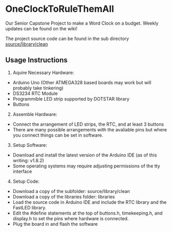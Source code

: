 # OneClockToRuleThemAll
Our Senior Capstone Project to make a Word Clock on a budget. Weekly updates can be found on the wiki!

The project source code can be found in the sub directory [source/library/clean](source/library/clean)

## Usage Instructions

1. Aquire Necessary Hardware:
  * Arduino Uno (Other ATMEGA328 based boards may work but will probably take tinkering)
  * DS3234 RTC Module
  * Programmible LED strip supported by DOTSTAR library
  * Buttons
  
2. Assemble Hardware:
  * Connect the arrangement of LED strips, the RTC, and at least 3 buttons
  * There are many possible arrangements with the avaliable pins but where you connect things can be set in software.

3. Setup Software:
  * Download and install the latest version of the Arduino IDE (as of this writing: v1.8.2)
  * Some operating systems may require adjusting permissions of the tty interface

4. Setup Code:
  * Download a copy of the subfolder: source/library/clean
  * Download a copy of the libraries folder: libraries
  * Load the source code in Arduino IDE and include the RTC library and the FastLED library.
  * Edit the #define statements at the top of buttons.h, timekeeping.h, and display.h to set the pins where hardware is connected.
  * Plug the board in and flash the software
  
